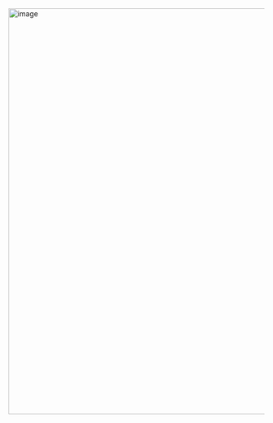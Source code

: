<img width="1440" height="800" alt="image" src="https://github.com/user-attachments/assets/4a444e2e-05ef-4480-b257-3aa76c517693" />

